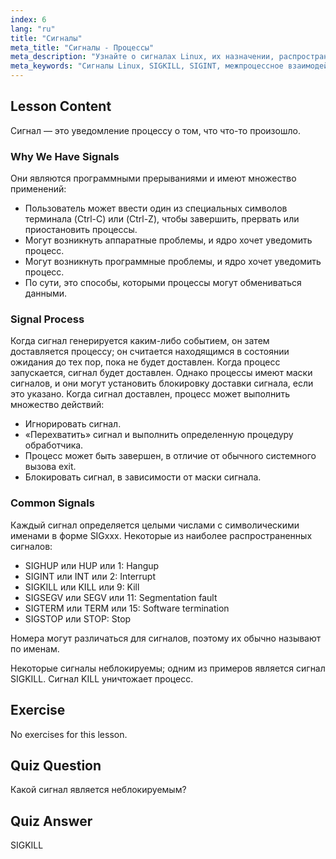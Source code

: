 ```yaml
---
index: 6
lang: "ru"
title: "Сигналы"
meta_title: "Сигналы - Процессы"
meta_description: "Узнайте о сигналах Linux, их назначении, распространенных типах, таких как SIGINT и SIGKILL, и о том, как процессы их обрабатывают. Изучите основы сигналов для лучшего управления Linux."
meta_keywords: "Сигналы Linux, SIGKILL, SIGINT, межпроцессное взаимодействие, учебник Linux, Linux для начинающих, руководство по Linux"
---
```


## Lesson Content

Сигнал — это уведомление процессу о том, что что-то произошло.

### Why We Have Signals

Они являются программными прерываниями и имеют множество применений:

- Пользователь может ввести один из специальных символов терминала (Ctrl-C) или (Ctrl-Z), чтобы завершить, прервать или приостановить процессы.
- Могут возникнуть аппаратные проблемы, и ядро хочет уведомить процесс.
- Могут возникнуть программные проблемы, и ядро хочет уведомить процесс.
- По сути, это способы, которыми процессы могут обмениваться данными.

### Signal Process

Когда сигнал генерируется каким-либо событием, он затем доставляется процессу; он считается находящимся в состоянии ожидания до тех пор, пока не будет доставлен. Когда процесс запускается, сигнал будет доставлен. Однако процессы имеют маски сигналов, и они могут установить блокировку доставки сигнала, если это указано. Когда сигнал доставлен, процесс может выполнить множество действий:

- Игнорировать сигнал.
- «Перехватить» сигнал и выполнить определенную процедуру обработчика.
- Процесс может быть завершен, в отличие от обычного системного вызова exit.
- Блокировать сигнал, в зависимости от маски сигнала.

### Common Signals

Каждый сигнал определяется целыми числами с символическими именами в форме SIGxxx. Некоторые из наиболее распространенных сигналов:

- SIGHUP или HUP или 1: Hangup
- SIGINT или INT или 2: Interrupt
- SIGKILL или KILL или 9: Kill
- SIGSEGV или SEGV или 11: Segmentation fault
- SIGTERM или TERM или 15: Software termination
- SIGSTOP или STOP: Stop

Номера могут различаться для сигналов, поэтому их обычно называют по именам.

Некоторые сигналы неблокируемы; одним из примеров является сигнал SIGKILL. Сигнал KILL уничтожает процесс.

## Exercise

No exercises for this lesson.

## Quiz Question

Какой сигнал является неблокируемым?

## Quiz Answer

SIGKILL
